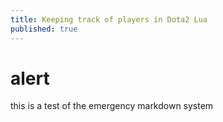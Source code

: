 ```yaml
---
title: Keeping track of players in Dota2 Lua
published: true
---
```



alert
====
this is a test of the emergency markdown system